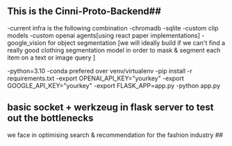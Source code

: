 ## This is the Cinni-Proto-Backend##

-current infra is the following combination 
-chromadb
-sqlite
-custom clip models 
-custom openai agents[using react paper implementations]
-google_vision for object segmentation [we will ideally build if we can't find a really good clothing segmentation model in order to mask & segment each item on a text or image query ]

-python=3.10
-conda prefered over venv/virtualenv
-pip install -r requirements.txt 
-export OPENAI_API_KEY="yourkey"
-export GOOGLE_API_KEY="yourkey"
-export FLASK_APP=app.py
-python app.py 

## basic socket + werkzeug in flask server to test out the bottlenecks 
we face in optimising search & recommendation for the fashion industry ##





